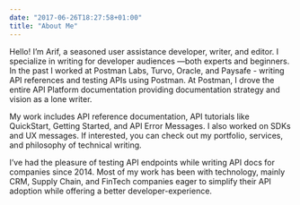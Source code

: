 ```yaml
---
date: "2017-06-26T18:27:58+01:00"
title: "About Me"
---
```


Hello! I’m Arif, a seasoned user assistance developer, writer, and editor. I specialize in writing for developer audiences —both experts and beginners. In the past I worked at Postman Labs, Turvo, Oracle, and Paysafe - writing API references and testing APIs using Postman. At Postman, I drove the entire API Platform documentation providing documentation strategy and vision as a lone writer.

My work includes API reference documentation, API tutorials like QuickStart, Getting Started, and API Error Messages. I also worked on SDKs and UX messages. If interested, you can check out my portfolio, services, and philosophy of technical writing.

I’ve had the pleasure of testing API endpoints while writing API docs for companies since 2014. Most of my work has been with technology, mainly CRM, Supply Chain, and FinTech companies eager to simplify their API adoption while offering a better developer-experience.
